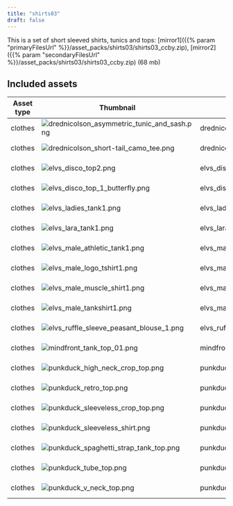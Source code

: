 ```yaml
---
title: "shirts03"
draft: false
---
```


This is a set of short sleeved shirts, tunics and tops: [mirror1]({{% param "primaryFilesUrl" %}}/asset_packs/shirts03/shirts03_ccby.zip), [mirror2]({{% param "secondaryFilesUrl" %}}/asset_packs/shirts03/shirts03_ccby.zip) (68 mb)


## Included assets

| Asset type | Thumbnail | Asset name | Author | Source | License |
| ---------- | --------- | ---------- | ------ | ------ | ------- |
| clothes | ![drednicolson_asymmetric_tunic_and_sash.png](drednicolson_asymmetric_tunic_and_sash.png) | drednicolson_asymmetric_tunic_and_sash | DredNicolson | [asset repo](http://www.makehumancommunity.org/node/409) | CC-BY |
| clothes | ![drednicolson_short-tail_camo_tee.png](drednicolson_short-tail_camo_tee.png) | drednicolson_short-tail_camo_tee | DredNicolson | [asset repo](http://www.makehumancommunity.org/node/433) | CC-BY |
| clothes | ![elvs_disco_top2.png](elvs_disco_top2.png) | elvs_disco_top2 | Elvaerwyn | [asset repo](http://www.makehumancommunity.org/node/2580) | CC-BY |
| clothes | ![elvs_disco_top_1_butterfly.png](elvs_disco_top_1_butterfly.png) | elvs_disco_top_1_butterfly | Elvaerwyn | [asset repo](http://www.makehumancommunity.org/node/2584) | CC-BY |
| clothes | ![elvs_ladies_tank1.png](elvs_ladies_tank1.png) | elvs_ladies_tank1 | Elvaerwyn | [asset repo](http://www.makehumancommunity.org/node/1447) | CC-BY |
| clothes | ![elvs_lara_tank1.png](elvs_lara_tank1.png) | elvs_lara_tank1 | Elvaerwyn | [asset repo](http://www.makehumancommunity.org/node/2635) | CC-BY |
| clothes | ![elvs_male_athletic_tank1.png](elvs_male_athletic_tank1.png) | elvs_male_athletic_tank1 | Elvaerwyn | [asset repo](http://www.makehumancommunity.org/node/1431) | CC-BY |
| clothes | ![elvs_male_logo_tshirt1.png](elvs_male_logo_tshirt1.png) | elvs_male_logo_tshirt1 | Elvaerwyn | [asset repo](http://www.makehumancommunity.org/node/1661) | CC-BY |
| clothes | ![elvs_male_muscle_shirt1.png](elvs_male_muscle_shirt1.png) | elvs_male_muscle_shirt1 | Elvaerwyn | [asset repo](http://www.makehumancommunity.org/node/1803) | CC-BY |
| clothes | ![elvs_male_tankshirt1.png](elvs_male_tankshirt1.png) | elvs_male_tankshirt1 | Elvaerwyn | [asset repo](http://www.makehumancommunity.org/node/1804) | CC-BY |
| clothes | ![elvs_ruffle_sleeve_peasant_blouse_1.png](elvs_ruffle_sleeve_peasant_blouse_1.png) | elvs_ruffle_sleeve_peasant_blouse_1 | Elvaerwyn | [asset repo](http://www.makehumancommunity.org/node/1256) | CC-BY |
| clothes | ![mindfront_tank_top_01.png](mindfront_tank_top_01.png) | mindfront_tank_top_01 | Mindfront | [asset repo](http://www.makehumancommunity.org/node/341) | CC-BY |
| clothes | ![punkduck_high_neck_crop_top.png](punkduck_high_neck_crop_top.png) | punkduck_high_neck_crop_top | punkduck | [asset repo](http://www.makehumancommunity.org/node/1088) | CC-BY |
| clothes | ![punkduck_retro_top.png](punkduck_retro_top.png) | punkduck_retro_top | punkduck | [asset repo](http://www.makehumancommunity.org/node/781) | CC-BY |
| clothes | ![punkduck_sleeveless_crop_top.png](punkduck_sleeveless_crop_top.png) | punkduck_sleeveless_crop_top | punkduck | [asset repo](http://www.makehumancommunity.org/node/925) | CC-BY |
| clothes | ![punkduck_sleeveless_shirt.png](punkduck_sleeveless_shirt.png) | punkduck_sleeveless_shirt | punkduck | [asset repo](http://www.makehumancommunity.org/node/440) | CC-BY |
| clothes | ![punkduck_spaghetti_strap_tank_top.png](punkduck_spaghetti_strap_tank_top.png) | punkduck_spaghetti_strap_tank_top | punkduck | [asset repo](http://www.makehumancommunity.org/node/459) | CC-BY |
| clothes | ![punkduck_tube_top.png](punkduck_tube_top.png) | punkduck_tube_top | punkduck | [asset repo](http://www.makehumancommunity.org/node/420) | CC-BY |
| clothes | ![punkduck_v_neck_top.png](punkduck_v_neck_top.png) | punkduck_v_neck_top | punkduck | [asset repo](http://www.makehumancommunity.org/node/419) | CC-BY |
